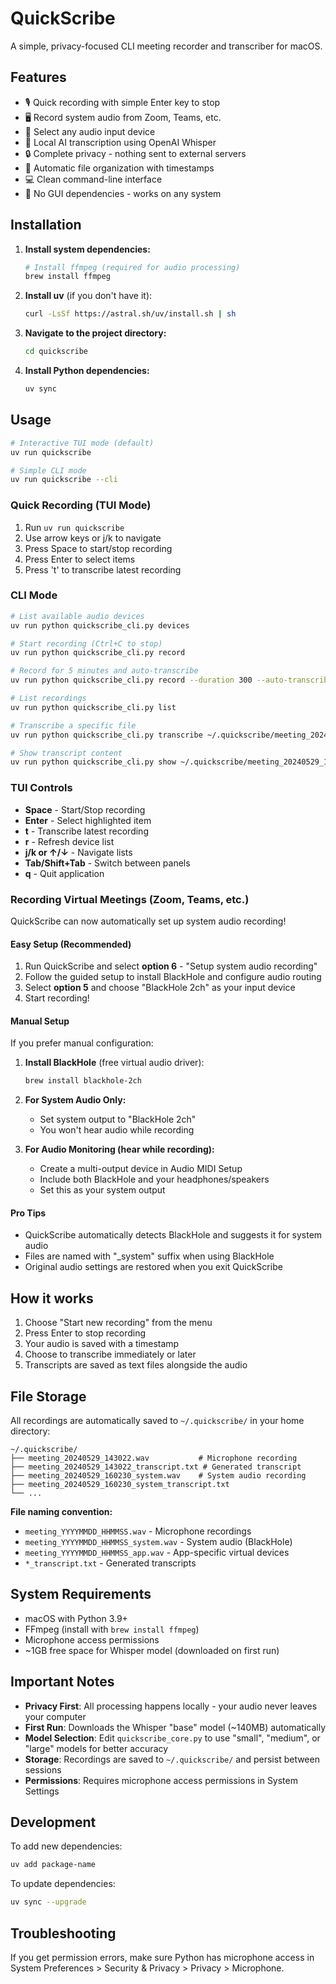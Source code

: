 # QuickScribe

A simple, privacy-focused CLI meeting recorder and transcriber for macOS.

## Features

- 🎙️ Quick recording with simple Enter key to stop
- 🖥️ Record system audio from Zoom, Teams, etc.
- 🎤 Select any audio input device
- 🤖 Local AI transcription using OpenAI Whisper
- 🔒 Complete privacy - nothing sent to external servers
- 📁 Automatic file organization with timestamps
- 💻 Clean command-line interface
- 🚀 No GUI dependencies - works on any system

## Installation

1. **Install system dependencies:**
   ```bash
   # Install ffmpeg (required for audio processing)
   brew install ffmpeg
   ```

2. **Install uv** (if you don't have it):
   ```bash
   curl -LsSf https://astral.sh/uv/install.sh | sh
   ```

3. **Navigate to the project directory:**
   ```bash
   cd quickscribe
   ```

4. **Install Python dependencies:**
   ```bash
   uv sync
   ```

## Usage

```bash
# Interactive TUI mode (default)
uv run quickscribe

# Simple CLI mode
uv run quickscribe --cli
```

### Quick Recording (TUI Mode)
1. Run `uv run quickscribe`
2. Use arrow keys or j/k to navigate
3. Press Space to start/stop recording
4. Press Enter to select items
5. Press 't' to transcribe latest recording

### CLI Mode
```bash
# List available audio devices
uv run python quickscribe_cli.py devices

# Start recording (Ctrl+C to stop)
uv run python quickscribe_cli.py record

# Record for 5 minutes and auto-transcribe
uv run python quickscribe_cli.py record --duration 300 --auto-transcribe

# List recordings
uv run python quickscribe_cli.py list

# Transcribe a specific file
uv run python quickscribe_cli.py transcribe ~/.quickscribe/meeting_20240529_143022.wav

# Show transcript content
uv run python quickscribe_cli.py show ~/.quickscribe/meeting_20240529_143022.wav
```

### TUI Controls
- **Space** - Start/Stop recording
- **Enter** - Select highlighted item
- **t** - Transcribe latest recording
- **r** - Refresh device list
- **j/k or ↑/↓** - Navigate lists
- **Tab/Shift+Tab** - Switch between panels
- **q** - Quit application

### Recording Virtual Meetings (Zoom, Teams, etc.)

QuickScribe can now automatically set up system audio recording!

#### Easy Setup (Recommended)
1. Run QuickScribe and select **option 6** - "Setup system audio recording"
2. Follow the guided setup to install BlackHole and configure audio routing
3. Select **option 5** and choose "BlackHole 2ch" as your input device
4. Start recording!

#### Manual Setup
If you prefer manual configuration:

1. **Install BlackHole** (free virtual audio driver):
   ```bash
   brew install blackhole-2ch
   ```

2. **For System Audio Only:**
   - Set system output to "BlackHole 2ch" 
   - You won't hear audio while recording

3. **For Audio Monitoring (hear while recording):**
   - Create a multi-output device in Audio MIDI Setup
   - Include both BlackHole and your headphones/speakers
   - Set this as your system output

#### Pro Tips
- QuickScribe automatically detects BlackHole and suggests it for system audio
- Files are named with "_system" suffix when using BlackHole
- Original audio settings are restored when you exit QuickScribe

## How it works

1. Choose "Start new recording" from the menu
2. Press Enter to stop recording
3. Your audio is saved with a timestamp
4. Choose to transcribe immediately or later
5. Transcripts are saved as text files alongside the audio

## File Storage

All recordings are automatically saved to `~/.quickscribe/` in your home directory:

```
~/.quickscribe/
├── meeting_20240529_143022.wav           # Microphone recording
├── meeting_20240529_143022_transcript.txt # Generated transcript
├── meeting_20240529_160230_system.wav    # System audio recording
├── meeting_20240529_160230_system_transcript.txt
└── ...
```

**File naming convention:**
- `meeting_YYYYMMDD_HHMMSS.wav` - Microphone recordings
- `meeting_YYYYMMDD_HHMMSS_system.wav` - System audio (BlackHole)
- `meeting_YYYYMMDD_HHMMSS_app.wav` - App-specific virtual devices
- `*_transcript.txt` - Generated transcripts

## System Requirements

- macOS with Python 3.9+
- FFmpeg (install with `brew install ffmpeg`)
- Microphone access permissions
- ~1GB free space for Whisper model (downloaded on first run)

## Important Notes

- **Privacy First**: All processing happens locally - your audio never leaves your computer
- **First Run**: Downloads the Whisper "base" model (~140MB) automatically
- **Model Selection**: Edit `quickscribe_core.py` to use "small", "medium", or "large" models for better accuracy
- **Storage**: Recordings are saved to `~/.quickscribe/` and persist between sessions
- **Permissions**: Requires microphone access permissions in System Settings

## Development

To add new dependencies:
```bash
uv add package-name
```

To update dependencies:
```bash
uv sync --upgrade
```

## Troubleshooting

If you get permission errors, make sure Python has microphone access in System Preferences > Security & Privacy > Privacy > Microphone.

